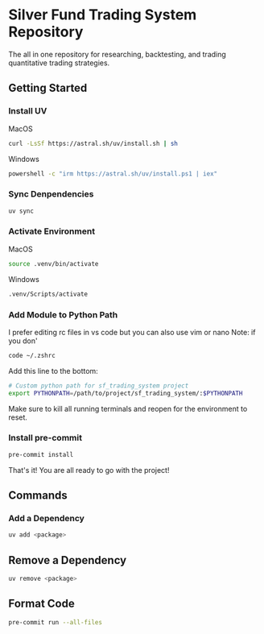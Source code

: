 # Silver Fund Trading System Repository
The all in one repository for researching, backtesting, and trading quantitative trading strategies.

## Getting Started

### Install UV
MacOS
```bash
curl -LsSf https://astral.sh/uv/install.sh | sh
```

Windows
```bash
powershell -c "irm https://astral.sh/uv/install.ps1 | iex"
```

### Sync Denpendencies
```bash
uv sync
```

### Activate Environment
MacOS
```bash
source .venv/bin/activate
```

Windows
```bash
.venv/Scripts/activate
```

### Add Module to Python Path
I prefer editing rc files in vs code but you can also use vim or nano
Note: if you don'
```bash
code ~/.zshrc
```

Add this line to the bottom:
```bash
# Custom python path for sf_trading_system project
export PYTHONPATH=/path/to/project/sf_trading_system/:$PYTHONPATH
```

Make sure to kill all running terminals and reopen for the environment to reset.

### Install pre-commit
``` bash
pre-commit install
```

That's it! You are all ready to go with the project!

## Commands

### Add a Dependency
```bash
uv add <package>
```

## Remove a Dependency
```bash
uv remove <package>
```

## Format Code
```bash
pre-commit run --all-files
```
